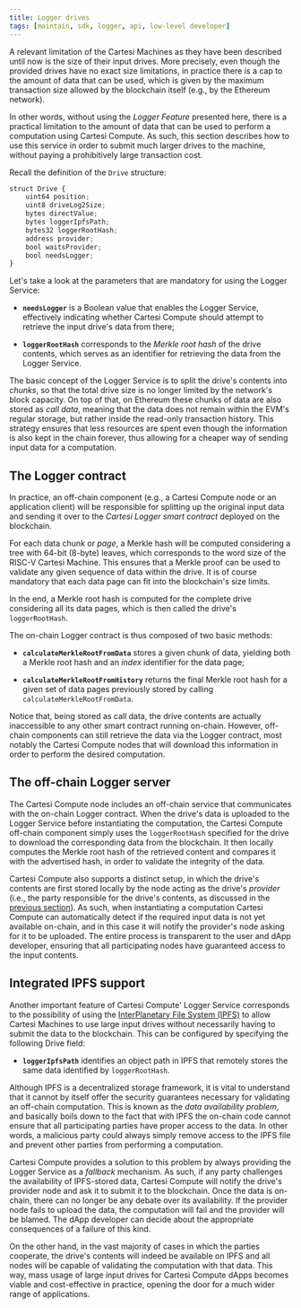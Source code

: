 ```yaml
---
title: Logger drives
tags: [maintain, sdk, logger, api, low-level developer]
---
```


A relevant limitation of the Cartesi Machines as they have been described until now is the size of their input drives.
More precisely, even though the provided drives have no exact size limitations, in practice there is a cap to the amount of data that can be used, which is given by the maximum transaction size allowed by the blockchain itself (e.g., by the Ethereum network).

In other words, without using the *Logger Feature* presented here, there is a practical limitation to the amount of data that can be used to perform a computation using Cartesi Compute. As such, this section describes how to use this service in order to submit much larger drives to the machine, without paying a prohibitively large transaction cost.

Recall the definition of the `Drive` structure:

```javascript
struct Drive {
    uint64 position;
    uint8 driveLog2Size;
    bytes directValue;
    bytes loggerIpfsPath;
    bytes32 loggerRootHash;
    address provider;
    bool waitsProvider;
    bool needsLogger;
}
```

Let's take a look at the parameters that are mandatory for using the Logger Service:

- **`needsLogger`** is a Boolean value that enables the Logger Service, effectively indicating whether Cartesi Compute should attempt to retrieve the input drive's data from there;

- **`loggerRootHash`** corresponds to the *Merkle root hash* of the drive contents, which serves as an identifier for retrieving the data from the Logger Service.

The basic concept of the Logger Service is to split the drive's contents into *chunks*, so that the total drive size is no longer limited by the network's block capacity. On top of that, on Ethereum these chunks of data are also stored as *call data*, meaning that the data does not remain within the EVM's regular storage, but rather inside the read-only transaction history. This strategy ensures that less resources are spent even though the information is also kept in the chain forever, thus allowing for a cheaper way of sending input data for a computation.

## The Logger contract

In practice, an off-chain component (e.g., a Cartesi Compute node or an application client) will be responsible for splitting up the original input data and sending it over to the *Cartesi Logger smart contract* deployed on the blockchain.

For each data chunk or *page*, a Merkle hash will be computed considering a tree with 64-bit (8-byte) leaves, which corresponds to the word size of the RISC-V Cartesi Machine. This ensures that a Merkle proof can be used to validate any given sequence of data within the drive. It is of course mandatory that each data page can fit into the blockchain's size limits.

In the end, a Merkle root hash is computed for the complete drive considering all its data pages, which is then called the drive's `loggerRootHash`.

The on-chain Logger contract is thus composed of two basic methods:

- **`calculateMerkleRootFromData`** stores a given chunk of data, yielding both a Merkle root hash and an *index* identifier for the data page;

- **`calculateMerkleRootFromHistory`** returns the final Merkle root hash for a given set of data pages previously stored by calling `calculateMerkleRootFromData`.

Notice that, being stored as call data, the drive contents are actually inaccessible to any other smart contract running on-chain. However, off-chain components can still retrieve the data via the Logger contract, most notably the Cartesi Compute nodes that will download this information in order to perform the desired computation.

## The off-chain Logger server

The Cartesi Compute node includes an off-chain service that communicates with the on-chain Logger contract. When the drive's data is uploaded to the Logger Service before instantiating the computation, the Cartesi Compute off-chain component simply uses the `loggerRootHash` specified for the drive to download the corresponding data from the blockchain. It then locally computes the Merkle root hash of the retrieved content and compares it with the advertised hash, in order to validate the integrity of the data.

Cartesi Compute also supports a distinct setup, in which the drive's contents are first stored locally by the node acting as the drive's *provider* (i.e., the party responsible for the drive's contents, as discussed in the [previous section](../compute/provider.md)). As such, when instantiating a computation Cartesi Compute can automatically detect if the required input data is not yet available on-chain, and in this case it will notify the provider's node asking for it to be uploaded. The entire process is transparent to the user and dApp developer, ensuring that all participating nodes have guaranteed access to the input contents.

## Integrated IPFS support

Another important feature of Cartesi Compute' Logger Service corresponds to the possibility of using the [InterPlanetary File System (IPFS)](https://ipfs.io/) to allow Cartesi Machines to use large input drives without necessarily having to submit the data to the blockchain. This can be configured by specifying the following Drive field:

- **`loggerIpfsPath`** identifies an object path in IPFS that remotely stores the same data identified by `loggerRootHash`.

Although IPFS is a decentralized storage framework, it is vital to understand that it cannot by itself offer the security guarantees necessary for validating an off-chain computation. This is known as the *data availability problem*, and basically boils down to the fact that with IPFS the on-chain code cannot ensure that all participating parties have proper access to the data. In other words, a malicious party could always simply remove access to the IPFS file and prevent other parties from performing a computation.

Cartesi Compute provides a solution to this problem by always providing the Logger Service as a *fallback* mechanism. As such, if any party challenges the availability of IPFS-stored data, Cartesi Compute will notify the drive's provider node and ask it to submit it to the blockchain. Once the data is on-chain, there can no longer be any debate over its availability. If the provider node fails to upload the data, the computation will fail and the provider will be blamed. The dApp developer can decide about the appropriate consequences of a failure of this kind.

On the other hand, in the vast majority of cases in which the parties cooperate, the drive's contents will indeed be available on IPFS and all nodes will be capable of validating the computation with that data. This way, mass usage of large input drives for Cartesi Compute dApps becomes viable and cost-effective in practice, opening the door for a much wider range of applications.
